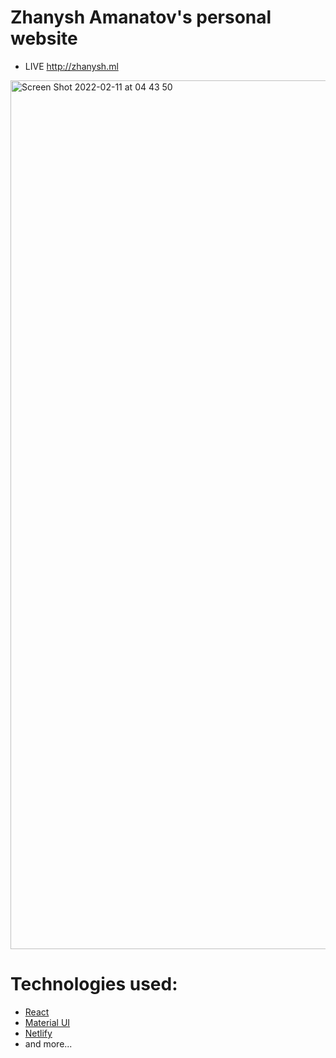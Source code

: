 # Zhanysh Amanatov's personal website
* LIVE http://zhanysh.ml
<img width="1390" alt="Screen Shot 2022-02-11 at 04 43 50" src="https://user-images.githubusercontent.com/85785542/153509826-3261ca5c-ebcc-4521-8902-92093f06cc20.png">

# Technologies used:
* <a href="https://reactjs.org/">React</a>
* <a href="https://mui.com/getting-started/installation/">Material UI</a>
* <a href="https://www.netlify.com/">Netlify</a>
* and more...
 
